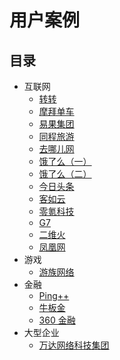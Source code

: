 # 用户案例

## 目录

+ 互联网
  - [转转](user-case-zhuanzhuan.md)
  - [摩拜单车](user-case-mobike.md)
  - [易果集团](user-case-yiguo.md)
  - [同程旅游](user-case-tongcheng.md)
  - [去哪儿网](user-case-tongcheng.md)
  - [饿了么（一）](user-case-eleme-1.md)
  - [饿了么（二）](user-case-eleme-2.md)
  - [今日头条](user-case-toutiao.md)
  - [客如云](user-case-keruyun.md)
  - [零氪科技](user-case-linkdoc.md)
  - [G7](user-case-g7.md)
  - [二维火](user-case-erweihuo.md)
  - [凤凰网](user-case-ifeng.md)
+ 游戏
  - [游族网络](user-case-youzu.md)
+ 金融
  - [Ping++](user-case-ping++.md)
  - [牛板金](user-case-niubangold.md)
  - [360 金融](user-case-360.md)
+ 大型企业
  - [万达网络科技集团](user-case-wanda.md)
